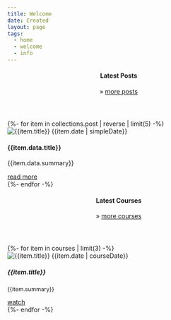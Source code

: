 ```yaml
---
title: Welcome
date: Created
layout: page
tags:
  - home
  - welcome
  - info
---
```


<div class="row">
  <div class="main-content col-lg-9">
    <header class="mb-4">
      <h4 class="text-secondary mt-2 mb-0">Latest Posts</h4>
      <div class="small">&raquo; <a class="text-secondary" href="/posts">more posts</a></div>
    </header>
    <div class="row">
      <div class="col">
          {%- for item in collections.post | reverse | limit(5) -%}
          <article class="mb-5 position-relative">
            <div class="row">
              <div class="col-12 col-sm-4">
                <img class="w-100 rounded" src="{{item.data.thumbnail}}" alt="{{item.title}}">
                <time class="item-date small d-block text-muted mb-2" datetime="{{item.date }}">{{item.date | simpleDate}}</time>
              </div>
              <div class="col">
                <h4>{{item.data.title}}</h4>
                <p class="mb-0">{{item.data.summary}}</p>
              </div>
            </div>
            <div class="text-right">
              <a href="{{ item.url | url }}" class="btn btn-sm btn-outline-secondary stretched-link">read more</a>
            </div>
          </article>
          {%- endfor -%}
      </div>
    </div>
  </div>
  <sidebar class="col-12 col-lg-3">
    <header class="mb-4">
      <h4 class="text-secondary mt-2 mb-0">Latest Courses</h4>
      <div class="small">&raquo; <a class="text-muted" href="/courses">more courses</a></div>
    </header>
    {%- for item in courses | limit(3) -%}
    <article class="row mb-5">
      <div class="col">
        <img class="img-fluid rounded" src="{{item.thumbnail}}" alt="{{item.title}}">
        <time class="item-date small d-block text-muted mb-2" datetime="{{item.date}}">{{item.date | courseDate}}</time>
        <h5>{{item.title}}</h5>
        <p class="mb-0" style="font-size: .9em">{{item.summary}}</p>
        <div class="text-right">
          <a href="{{ item.url | url }}" class="btn btn-sm btn-outline-secondary stretched-link">watch</a>
        </div>
      </div>
    </article>
    {%- endfor -%}
  </sidebar>


</div>
